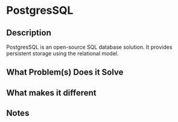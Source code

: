 # PostgresSQL

## Description
PostgresSQL is an open-source SQL database solution. It provides persistent
storage using the relational model.

## What Problem(s) Does it Solve

## What makes it different

## Notes
